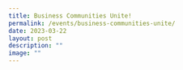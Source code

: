 ```yaml
---
title: Business Communities Unite!
permalink: /events/business-communities-unite/
date: 2023-03-22
layout: post
description: ""
image: ""
---
```

